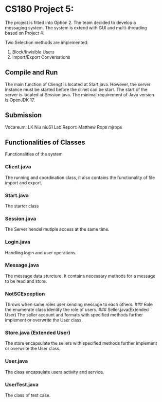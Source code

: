 # CS180 Project 5:

The project is fitted into Option 2. The team decided to develop a messaging system. The system is extend with GUI and multi-threading based on Project 4.
 
Two Selection methods are implemented: 
1. Block/Invisible Users 
2. Import/Export Conversations

## Compile and Run
The main function of Cliengt is located at Start.java. However, the server instance must be started before the clinet can be start. The start of the server is located at Session.java. The minimal requirement of Java version is OpenJDK 17.

## Submission
Vocareum: LK Niu niu61
Lab Report: Matthew Rops mjrops

## Functionalities of Classes
Functionalities of the system

### Client.java
The running and coordination class, it also contains the functionality of file import and export. 
### Start.java
The starter class
### Session.java
The Server hendel mutiple access at the same time.
### Login.java
Handling login and user operations.
### Message.java
The message data sturcture. It contains necessary methods for a message to be read and store.
### NotSCException
Throws when same roles user sending message to each others.
### Role
the enumerate class identify the role of users.
### Seller.java(Extended User)
The seller account and formats with specified methods further implement or overwrite the User class.
### Store.java (Extended User)
The store encapsulate the sellers with specified methods further implement or overwrite the User class.
### User.java
The class encapsulate users activity and service.
### UserTest.java 
The class of test case.




